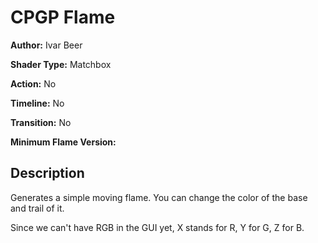 # CPGP Flame

**Author:** Ivar Beer

**Shader Type:** Matchbox

**Action:** No

**Timeline:** No

**Transition:** No

**Minimum Flame Version:** 


## Description
Generates a simple moving flame.
You can change the color of the base and trail of it.

Since we can't have RGB in the GUI yet, X stands for R, Y for G, Z for B.
